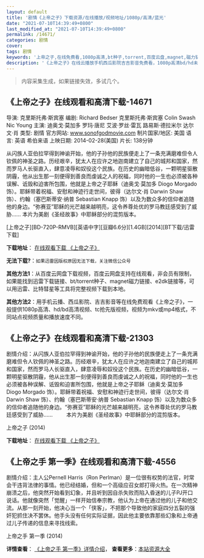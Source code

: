 ```yaml
---
layout: default
title: '剧情《上帝之子》下载资源/在线播放/视频地址/1080p/高清/蓝光'
date: "2021-07-10T14:39:49+0800"
last_modified_at: "2021-07-10T14:39:49+0800"
permalink: /14671/
categories: 剧情
cover:
tags: 剧情
keywords: '上帝之子,在线免费看,1080p高清,bt种子,torrent,百度云盘,magnet,磁力链,迅雷下载资源'
description: '《上帝之子》在线云播放手机西瓜影院吉吉影音免费看，1080p高清bd/hd未删减完整版和tc抢先枪版，mkv/mp4格式，附带bt/torrent种子、magnet/磁力链、百度云盘、网盘资源迅雷下载链接'
---
```


>内容采集生成，如果链接失效，多试几个。


## 《上帝之子》在线观看和高清下载-14671

导演: 克里斯托弗·斯宾塞 编剧: Richard Bedser 克里斯托弗·斯宾塞 Colin Swash Nic Young 主演: 迪奥戈·莫加多 罗玛·唐尼 艾波·罗丝·雷瓦 路易斯·德拉米尔 达尔文·肖 类型: 剧情 官方网站: www.sonofgodmovie.com 制片国家/地区: 美国 语言: 英语 希伯来语 上映日期: 2014-02-28(美国) 片长: 138分钟

从闪族人亚伯拉罕得到神谕开始，他的子孙他的民族便走上了一条充满磨难但令人钦佩的神圣之路。历经艰辛，犹太人在应许之地迦南建立了自己的城邦和国家，然而罗马人长驱直入，肆意凌辱和奴役这个民族。在历史的幽暗低谷，一颗明星驱散阴霾，他从出生那一刻便得到善良而虔诚之人的祝福，同时他的一生也必须被各种误解、诋毁和迫害所包围，他就是上帝之子耶稣（迪奥戈·莫加多 Diogo Morgado 饰）。耶稣带着祝福、安慰和神迹行走世间，彼得（达尔文·肖 Darwin Shaw 饰）、约翰（塞巴斯蒂安·纳普 Sebastian Knapp 饰）以及为数众多的信仰者追随他的身边。“弥赛亚”耶稣的光芒越来越明亮，这令养尊处优的罗马教廷感受到了威胁…… 本片为美剧《圣经故事》中耶稣部分的混剪版本。


[上帝之子][BD-720P-RMVB][英语中字][豆瓣6.6分][1.4GB][2014][BT下载/迅雷下载]

**下载地址**： [在线观看下载 《上帝之子》](https://www.btdx8.com/torrent/son_of_god_2014.html) 


**无法下载?**：`如果迅雷因版权原因无法下载，关注微信公众号 `

**其他方法1**：从百度云网盘下载视频，百度云网盘支持在线观看，非会员有限制，如果能找到迅雷下载链接、bt/torrent种子、magnet磁力链接、e2dk链接等，可以用迅雷、比特彗星等工具将完整视频下载到本地。

**其他方法2**：用手机云播、西瓜影院、吉吉影音等在线免费观看《上帝之子》，一般提供1080p高清、hd/bd高清视频、tc抢先版视频，视频为mkv或mp4格式，不同站点视频质量和播放速度不同。


## 《上帝之子》在线观看和高清下载-21303

剧情介绍：从闪族人亚伯拉罕得到神谕开始，他的子孙他的民族便走上了一条充满磨难但令人钦佩的神圣之路。历经艰辛，犹太人在应许之地迦南建立了自己的城邦和国家，然而罗马人长驱直入，肆意凌辱和奴役这个民族。在历史的幽暗低谷，一颗明星驱散阴霾，他从出生那一刻便得到善良而虔诚之人的祝福，同时他的一生也必须被各种误解、诋毁和迫害所包围，他就是上帝之子耶稣（迪奥戈·莫加多 Diogo Morgado 饰）。耶稣带着祝福、安慰和神迹行走世间，彼得（达尔文·肖 Darwin Shaw 饰）、约翰（塞巴斯蒂安·纳普 Sebastian Knapp 饰）以及为数众多的信仰者追随他的身边。“弥赛亚”耶稣的光芒越来越明亮，这令养尊处优的罗马教廷感受到了威胁……  　　本片为美剧《圣经故事》中耶稣部分的混剪版本。


上帝之子 (2014)

**下载地址**： [在线观看下载 《上帝之子》](https://www.btbtdy.me/btdy/dy1356.html) 


## 《上帝之手 第一季》在线观看和高清下载-4556

剧情介绍：主人公Pernell Harris（Ron Perlman）是一位很有权势的法官，时常会干违背法律的事情。他已经结婚，但和一个高级应召女郎打得火热。在一次精神崩溃之后，他突然开始看到幻象，并且听到因自杀失败而陷入昏迷的儿子PJ开口说话。他就像突然「觉醒」一样开始信奉宗教，他认为上帝在通过他的儿子和他交流。从那一刻开始，他决心当一个「侠客」，不把那个导致他的家庭四分五裂的强奸犯抓住决不罢休。他手头没有任何实际证据，因此他主要依靠那些幻象和上帝通过儿子传递的信息来寻找线索。


上帝之手 第一季 (2014)

**详情查看**： [《上帝之手 第一季》详情介绍](/movie/4556/)， **查看更多**：[本站资源大全](/movie/t/all/)

